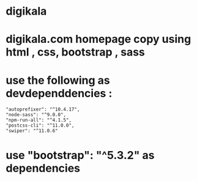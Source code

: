 # digikala
# digikala.com homepage copy using html , css, bootstrap , sass
# use the following as devdependdencies : 
    "autoprefixer": "^10.4.17",
    "node-sass": "^9.0.0",
    "npm-run-all": "^4.1.5",
    "postcss-cli": "^11.0.0",
    "swiper": "^11.0.6"

# use "bootstrap": "^5.3.2" as dependencies
